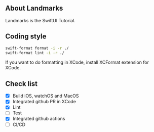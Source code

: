 ## About Landmarks

Landmarks is the SwiftUI Tutorial.

## Coding style

```sh
swift-format format -i -r ./
swift-format lint -i -r ./
```

If you want to do formatting in XCode, install XCFormat extension for XCode.

## Check list

- [x] Build iOS, watchOS and MacOS
- [x] Integrated github PR in XCode
- [x] Lint
- [ ] Test
- [x] Integrated github actions
- [ ] CI/CD
